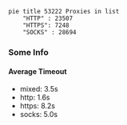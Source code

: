 
```mermaid
pie title 53222 Proxies in list
    "HTTP" : 23507
    "HTTPS": 7248
    "SOCKS" : 28694
```

### Some Info
#### Average Timeout

- mixed: 3.5s
- http: 1.6s
- https: 8.2s
- socks: 5.0s